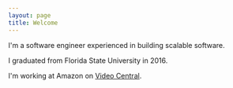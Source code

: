 ```yaml
---
layout: page
title: Welcome
---
```

I'm a software engineer experienced in building scalable software.

I graduated from Florida State University in 2016.

I'm working at Amazon on [Video Central][video-central].

[video-central]: https://videocentral.amazon.com
